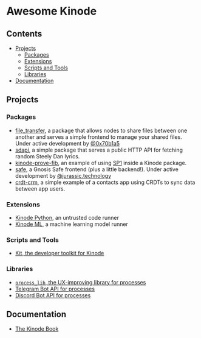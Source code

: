 # Awesome Kinode

## Contents

* [Projects](#projects)
  * [Packages](#packages)
  * [Extensions](#extensions)
  * [Scripts and Tools](#scripts-and-tools)
  * [Libraries](#libraries)
* [Documentation](#documentation)

## Projects

### Packages

* [file_transfer](https://github.com/bitful-pannul/file_transfer), a package that allows nodes to share files between one another and serves a simple frontend to manage your shared files. Under active development by [@0x70b1a5](https://github.com/0x70b1a5)
* [sdapi](https://github.com/dr-frmr/sdapi), a simple package that serves a public HTTP API for fetching random Steely Dan lyrics.
* [kinode-prove-fib](https://github.com/nick1udwig/kinode-prove-fib), an example of using [SP1](https://github.com/succinctlabs/sp1) inside a Kinode package.
* [safe](https://github.com/kinode-dao/safe), a Gnosis Safe frontend (plus a little backend!). Under active development by [@jurassic.technology](https://github.com/jurassic-technology)
* [crdt-crm](https://github.com/dr-frmr/crdt-crm), a simple example of a contacts app using CRDTs to sync data between app users.
### Extensions

* [Kinode Python](https://github.com/nick1udwig/kinode-python), an untrusted code runner
* [Kinode ML](https://github.com/nick1udwig/kinode-ml), a machine learning model runner

### Scripts and Tools

* [Kit, the developer toolkit for Kinode](https://github.com/kinode-dao/kit)

### Libraries

* [`process_lib`, the UX-improving library for processes](https://github.com/kinode-dao/process_lib)
* [Telegram Bot API for processes](https://github.com/kinode-dao/telegram-bot)
* [Discord Bot API for processes](https://github.com/kinode-dao/discord_api)

## Documentation

* [The Kinode Book](https://book.kinode.org)
